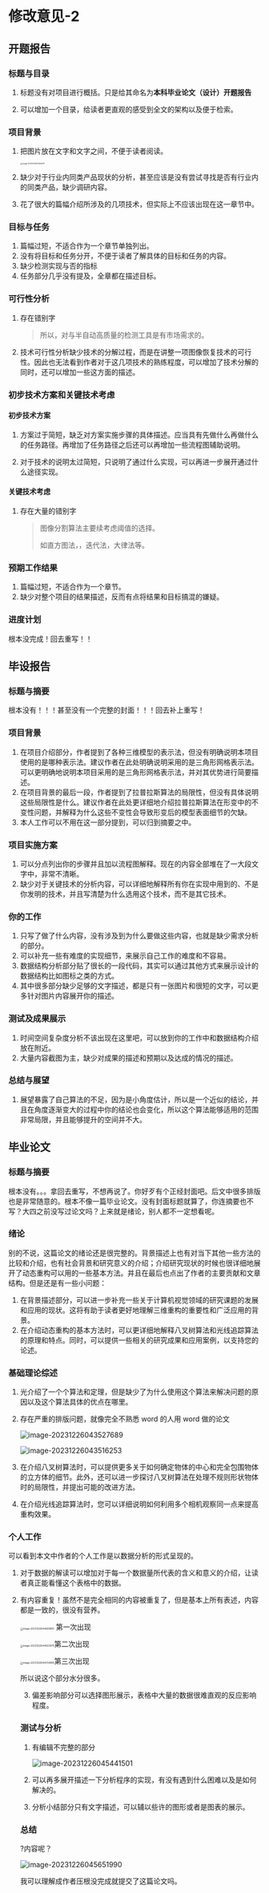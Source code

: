 # 修改意见-2

## 开题报告

### 标题与目录

1. 标题没有对项目进行概括。只是给其命名为**本科毕业论文（设计）开题报告**

2. 可以增加一个目录，给读者更直观的感受到全文的架构以及便于检索。

### 项目背景

1. 把图片放在文字和文字之间，不便于读者阅读。

   <img src="C:\Users\25468\AppData\Roaming\Typora\typora-user-images\image-20231226014924111.png" alt="image-20231226014924111" style="zoom: 25%;" /> 

2. 缺少对于行业内同类产品现状的分析，甚至应该是没有尝试寻找是否有行业内的同类产品，缺少调研内容。

3. 花了很大的篇幅介绍所涉及的几项技术，但实际上不应该出现在这一章节中。

### 目标与任务

1. 篇幅过短，不适合作为一个章节单独列出。
2. 没有将目标和任务分开，不便于读者了解具体的目标和任务的内容。
3. 缺少检测实现与否的指标
4. 任务部分几乎没有提及，全章都在描述目标。

### 可行性分析

1. 存在错别字

   > 所以，对与半自动高质量的检测工具是有市场需求的。

2. 技术可行性分析缺少技术的分解过程，而是在讲整一项图像恢复技术的可行性。因此也无法看到作者对于这几项技术的熟练程度，可以增加了技术分解的同时，还可以增加一些这方面的描述。

### 初步技术方案和关键技术考虑

#### 初步技术方案

1. 方案过于简短，缺乏对方案实施步骤的具体描述。应当具有先做什么再做什么的任务路径。再增加了任务路径之后还可以再增加一些流程图辅助说明。

2. 对于技术的说明太过简短，只说明了通过什么实现，可以再进一步展开通过什么途径实现。

#### 关键技术考虑

1. 存在大量的错别字

   > 图像分割算法主要续考虑阈值的选择。
   >
   > 如直方图法，，迭代法，大律法等。

### 预期工作结果

1. 篇幅过短，不适合作为一个章节。
2. 缺少对整个项目的结果描述，反而有点将结果和目标搞混的嫌疑。

### 进度计划

根本没完成！回去重写！！

## 毕设报告

### 标题与摘要

根本没有！！！甚至没有一个完整的封面！！！回去补上重写！

### 项目背景

1. 在项目介绍部分，作者提到了各种三维模型的表示法，但没有明确说明本项目使用的是哪种表示法。建议作者在此处明确说明采用的是三角形网格表示法。可以更明确地说明本项目采用的是三角形网格表示法，并对其优势进行简要描述。
2. 在项目背景的最后一段，作者提到了拉普拉斯算法的局限性，但没有具体说明这些局限性是什么。建议作者在此处更详细地介绍拉普拉斯算法在形变中的不变性问题，并解释为什么这些不变性会导致形变后的模型表面细节的欠缺。
3. 本人工作可以不用在这一部分提到，可以归到摘要之中。

### 项目实施方案

1. 可以分点列出你的步骤并且加以流程图解释。现在的内容全部堆在了一大段文字中，非常不清晰。
2. 缺少对于关键技术的分析内容，可以详细地解释所有你在实现中用到的、不是你发明的技术，并且写清楚为什么选用这个技术，而不是其它技术。

### 你的工作

1. 只写了做了什么内容，没有涉及到为什么要做这些内容，也就是缺少需求分析的部分。
2. 可以补充一些有难度的实现细节，来展示自己工作的难度和不容易。
3. 数据结构分析部分贴了很长的一段代码，其实可以通过其他方式来展示设计的数据结构比如图标之类的方式。
4. 其中很多部分缺少足够的文字描述，都是只有一张图片和很短的文字，可以更多针对图片内容展开你的描述。

### 测试及成果展示

1. 时间空间复杂度分析不该出现在这里吧，可以放到你的工作中和数据结构介绍放在附近。
2. 大量内容截图为主，缺少对成果的描述和预期以及达成的情况的描述。

### 总结与展望

1. 展望暴露了自己算法的不足，因为是小角度估计，所以是一个近似的结论，并且在角度逐渐变大的过程中你的结论也会变化，所以这个算法能够适用的范围非常局限，并且能够提升的空间并不大。

## 毕业论文

### 标题与摘要

根本没有。。。拿回去重写，不想再说了。你好歹有个正经封面吧。后文中很多排版也是非常随意的。根本不像一篇毕业论文。没有封面标题就算了，你连摘要也不写？大四之前没写过论文吗？上来就是绪论，别人都不一定想看呢。

### 绪论

别的不说，这篇论文的绪论还是很完整的。背景描述上也有对当下其他一些方法的比较和介绍，也有社会背景和研究意义的介绍；介绍研究现状的时候也很详细地展开了动态重构可以用的一些基本方法。并且在最后也点出了作者的主要贡献和文章结构。但是还是有一些小问题：

1. 在背景描述部分，可以进一步补充一些关于计算机视觉领域的研究课题的发展和应用的现状。这将有助于读者更好地理解三维重构的重要性和广泛应用的背景。
2. 在介绍动态重构的基本方法时，可以更详细地解释八叉树算法和光线追踪算法的原理和特点。同时，可以提供一些相关的研究成果和应用案例，以支持您的论述。

### 基础理论综述

1. 光介绍了一个个算法和定理，但是缺少了为什么使用这个算法来解决问题的原因以及这个算法具体的优点在哪里。

2. 存在严重的排版问题，就像完全不熟悉 word 的人用 word 做的论文

   ![image-20231226043527689](C:\Users\25468\AppData\Roaming\Typora\typora-user-images\image-20231226043527689.png)

   ![image-20231226043516253](C:\Users\25468\AppData\Roaming\Typora\typora-user-images\image-20231226043516253.png)

3. 在介绍八叉树算法时，可以提供更多关于如何确定物体的中心和完全包围物体的立方体的细节。此外，还可以进一步探讨八叉树算法在处理不规则形状物体时的局限性，并提出可能的改进方法。
4. 在介绍光线追踪算法时，您可以详细说明如何利用多个相机观察同一点来提高重构效果。

### 个人工作

可以看到本文中作者的个人工作是以数据分析的形式呈现的。

1. 对于数据的解读可以增加对于每一个数据量所代表的含义和意义的介绍，让读者真正能看懂这个表格中的数据。

2. 有内容重复！虽然不是完全相同的内容被重复了，但是基本上所有表述，内容都是一致的，很没有营养。

   <img src="C:\Users\25468\AppData\Roaming\Typora\typora-user-images\image-20231226044609810.png" alt="image-20231226044609810" style="zoom: 33%;" /> 第一次出现

   

   <img src="C:\Users\25468\AppData\Roaming\Typora\typora-user-images\image-20231226044623870.png" alt="image-20231226044623870" style="zoom:33%;" />第二次出现

   

   <img src="C:\Users\25468\AppData\Roaming\Typora\typora-user-images\image-20231226044724856.png" alt="image-20231226044724856" style="zoom:33%;" />第三次出现

   所以说这个部分水分很多。

   3. 偏差影响部分可以选择图形展示，表格中大量的数据很难直观的反应影响程度。

   ### 测试与分析

   1. 有编辑不完整的部分

      ![image-20231226045441501](C:\Users\25468\AppData\Roaming\Typora\typora-user-images\image-20231226045441501.png)

   2. 可以再多展开描述一下分析程序的实现，有没有遇到什么困难以及是如何解决的。

   3. 分析小结部分只有文字描述，可以辅以些许的图形或者是图表的展示。

   ### 总结

   ?内容呢？

   ![image-20231226045651990](C:\Users\25468\AppData\Roaming\Typora\typora-user-images\image-20231226045651990.png)

   我可以理解成作者压根没完成就提交了这篇论文吗。